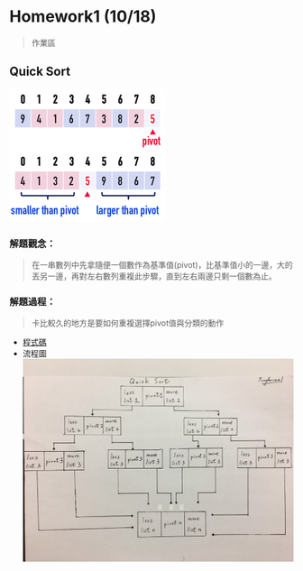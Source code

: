 # Homework1 (10/18)
> 作業區

## Quick Sort
![](/Homework/images/quicksort.png)
### 解題觀念：
>在一串數列中先拿隨便一個數作為基準值(pivot)，比基準值小的一邊，大的丟另一邊，再對左右數列重複此步驟，直到左右兩邊只剩一個數為止。
### 解題過程：
>卡比較久的地方是要如何重複選擇pivot值與分類的動作
* [程式碼](https://github.com/tonyforreal/Tony-learning-note/blob/master/Homework/QuickSort.ipynb)
* 流程圖
![](/Homework/images/quicksort%20flowchart.jpg)
